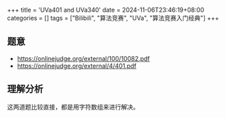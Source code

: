 +++
title = 'UVa401 and UVa340'
date = 2024-11-06T23:46:19+08:00
categories = []
tags = ["Bilibili", "算法竞赛", "UVa", "算法竞赛入门经典"]
+++

## 题意

- <https://onlinejudge.org/external/100/10082.pdf>
- <https://onlinejudge.org/external/4/401.pdf>

## 理解分析

这两道题比较直接，都是用字符数组来进行解决。


